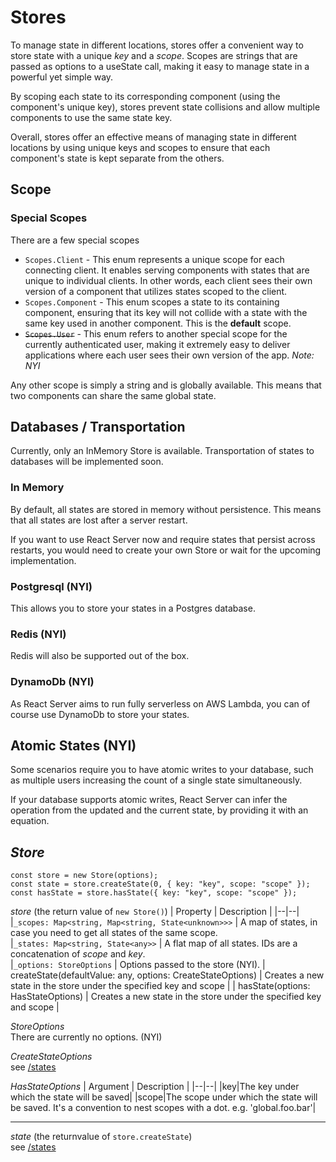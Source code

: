 # Stores

To manage state in different locations, stores offer a convenient way to store state with a unique _key_ and a _scope_. Scopes are strings that are passed as options to a useState call, making it easy to manage state in a powerful yet simple way.

By scoping each state to its corresponding component (using the component's unique key), stores prevent state collisions and allow multiple components to use the same state key.

Overall, stores offer an effective means of managing state in different locations by using unique keys and scopes to ensure that each component's state is kept separate from the others.

## Scope

### Special Scopes

There are a few special scopes

- `Scopes.Client` - This enum represents a unique scope for each connecting client. It enables serving components with states that are unique to individual clients. In other words, each client sees their own version of a component that utilizes states scoped to the client.
- `Scopes.Component` - This enum scopes a state to its containing component, ensuring that its key will not collide with a state with the same key used in another component. This is the **default** scope.
- ~~`Scopes.User`~~ - This enum refers to another special scope for the currently authenticated user, making it extremely easy to deliver applications where each user sees their own version of the app. _Note: NYI_

Any other scope is simply a string and is globally available. This means that two components can share the same global state.

## Databases / Transportation

Currently, only an InMemory Store is available. Transportation of states to databases will be implemented soon.

### In Memory

By default, all states are stored in memory without persistence. This means that all states are lost after a server restart.

If you want to use React Server now and require states that persist across restarts, you would need to create your own Store or wait for the upcoming implementation.

### Postgresql (NYI)

This allows you to store your states in a Postgres database.

### Redis (NYI)

Redis will also be supported out of the box.

### DynamoDb (NYI)

As React Server aims to run fully serverless on AWS Lambda, you can of course use DynamoDb to store your states.

## Atomic States (NYI)

Some scenarios require you to have atomic writes to your database, such as multiple users increasing the count of a single state simultaneously.

If your database supports atomic writes, React Server can infer the operation from the updated and the current state, by providing it with an equation.

## _Store_

```tsx
const store = new Store(options);
const state = store.createState(0, { key: "key", scope: "scope" });
const hasState = store.hasState({ key: "key", scope: "scope" });
```


_store_ (the return value of `new Store()`)
| Property | Description |
|--|--|
|`_scopes: Map<string, Map<string, State<unknown>>>` | A map of states, in case you need to get all states of the same scope.  
|`_states: Map<string, State<any>>` | A flat map of all states. IDs are a concatenation of _scope_ and _key_.  
|`_options: StoreOptions` | Options passed to the store (NYI).
| createState(defaultValue: any, options: CreateStateOptions) | Creates a new state in the store under the specified key and scope |
| hasState(options: HasStateOptions) | Creates a new state in the store under the specified key and scope |

_StoreOptions_  
There are currently no options. (NYI)

_CreateStateOptions_   
see [/states](/states)

_HasStateOptions_
| Argument | Description |
|--|--|
|key|The key under which the state will be saved|
|scope|The scope under which the state will be saved. It's a convention to nest scopes with a dot. e.g. 'global.foo.bar'|


----
_state_ (the returnvalue of `store.createState`)  
see [/states](/states)
